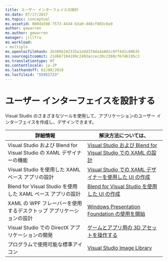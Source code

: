```yaml
---
title: ユーザー インターフェイスの設計
ms.date: 07/17/2017
ms.topic: conceptual
ms.assetid: 880da508-7573-4434-b3a0-d48cf003c0a9
author: gewarren
ms.author: gewarren
manager: jillfra
ms.workload:
- multiple
ms.openlocfilehash: 2b3096242335a1e9d374da4a801c9ff4d2c80635
ms.sourcegitcommit: 21d667104199c2493accec20c2388cf674b195c3
ms.translationtype: HT
ms.contentlocale: ja-JP
ms.lasthandoff: 02/08/2019
ms.locfileid: "55951723"
---
```

# <a name="design-user-interfaces"></a>ユーザー インターフェイスを設計する

Visual Studio のさまざまなツールを使用して、アプリケーションのユーザー インターフェイスを作成し、デザインできます。

|詳細情報|解決方法については、|
| - |---------|
| Visual Studio および Blend for Visual Studio の XAML デザイナーの機能 | [Visual Studio および Blend for Visual Studio での XAML の設計](../designers/designing-xaml-in-visual-studio.md) |
| Visual Studio を使用した XAML ベース アプリの設計|[Visual Studio での XAML デザイナーを使用した UI の作成](creating-a-ui-by-using-xaml-designer-in-visual-studio.md) |
| Blend for Visual Studio を使用した XAML ベース アプリの設計 | [Blend for Visual Studio を使用した UI の作成](creating-a-ui-by-using-blend-for-visual-studio.md) |
|XAML の WPF フレーバーを使用するデスクトップ アプリケーションの設計 | [Windows Presentation Foundation の使用を開始](../designers/getting-started-with-wpf.md) |
| Visual Studio での DirectX アプリケーションの開発 | [ゲームとアプリ用の 3D アセットを操作する](../designers/working-with-3-d-assets-for-games-and-apps.md) |
| プログラムで使用可能な標準アイコン | [Visual Studio Image Library](../designers/the-visual-studio-image-library.md) |
